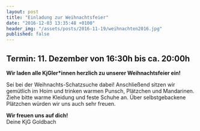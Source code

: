 ```yaml
---
layout: post
title: "Einladung zur Weihnachtsfeier"
date: "2016-12-03 13:35:48 +0100"
header_img: "/assets/posts/2016-11-19/weihnachten2016.jpg"
published: false
---
```


## Termin: 11. Dezember von 16:30h bis ca. 20:00h

**Wir laden alle KjGler*innen herzlich zu unserer Weihnachtsfeier ein!**

Sei bei der Weihnachts-Schatzsuche dabei! Anschließend sitzen wir gemütlich im Hoim und trinken warmen Punsch, Plätzchen und Mandarinen.<!--more-->    
Ziehe bitte warme Kleidung und feste Schuhe an. Über selbstgebackene Plätzchen würden wir uns auch sehr freuen.


**Wir freuen uns auf dich!**    
Deine KjG Goldbach
